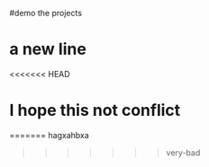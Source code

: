 #demo the projects 
# a new line
<<<<<<< HEAD
# I hope this not conflict
======= hagxahbxa

>>>>>>> very-bad
